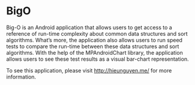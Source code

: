 # BigO
Big-O is an Android application that allows users to get access to a reference of run-time complexity about common data structures and sort algorithms. What’s more, the application also allows users to run speed tests to compare the run-time between these data structures and sort algorithms. With the help of the MPAndroidChart library, the application allows users to see these test results as a visual bar-chart representation.

To see this application, please visit http://hieunguyen.me/ for more information.
